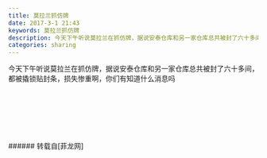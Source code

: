```yaml
---
title: 莫拉兰抓仿牌
date: 2017-3-1 21:43
keywords: 莫拉兰抓仿牌
description: 今天下午听说莫拉兰在抓仿牌，据说安泰仓库和另一家仓库总共被封了六十多间，都被撬锁贴封条，损失惨重啊，你们有知道什么消息吗
categories: sharing
---
```

<td class="t_f" id="postmessage_568680">

今天下午听说莫拉兰在抓仿牌，据说安泰仓库和另一家仓库总共被封了六十多间，都被撬锁贴封条，损失惨重啊，你们有知道什么消息吗<br/>
<br/>
<img alt="" border="0" class="zoom" data-cf-modified-4a3f81b86c3d6ccaa9cbec03-="" file="http://www.flw.ph/data/appbyme/upload/image/201703/01/3ytoWkVk3atH.jpg" id="aimg_Z69nR" lazyloadthumb="1" onclick="" onmouseover="" src="http://www.flw.ph/data/appbyme/upload/image/201703/01/3ytoWkVk3atH.jpg"/><br/>
<br/>
<img alt="" border="0" class="zoom" data-cf-modified-4a3f81b86c3d6ccaa9cbec03-="" file="http://www.flw.ph/data/appbyme/upload/image/201703/01/KRgRuMrDfpRp.jpg" id="aimg_UU7KK" lazyloadthumb="1" onclick="" onmouseover="" src="http://www.flw.ph/data/appbyme/upload/image/201703/01/KRgRuMrDfpRp.jpg"/><br/>
<br/>
<img alt="" border="0" class="zoom" data-cf-modified-4a3f81b86c3d6ccaa9cbec03-="" file="http://www.flw.ph/data/appbyme/upload/image/201703/01/HeKN2bFqqTLe.jpg" id="aimg_Scwbw" lazyloadthumb="1" onclick="" onmouseover="" src="http://www.flw.ph/data/appbyme/upload/image/201703/01/HeKN2bFqqTLe.jpg"/><br/>
<br/>
<img alt="" border="0" class="zoom" data-cf-modified-4a3f81b86c3d6ccaa9cbec03-="" file="http://www.flw.ph/data/appbyme/upload/image/201703/01/9zOwmiKo8Mw5.jpg" id="aimg_Wg84p" lazyloadthumb="1" onclick="" onmouseover="" src="http://www.flw.ph/data/appbyme/upload/image/201703/01/9zOwmiKo8Mw5.jpg"/><br/>
<br/>
<img alt="" border="0" class="zoom" data-cf-modified-4a3f81b86c3d6ccaa9cbec03-="" file="http://www.flw.ph/data/appbyme/upload/image/201703/01/3KG7C5Kr1AKm.jpg" id="aimg_S5w7B" lazyloadthumb="1" onclick="" onmouseover="" src="http://www.flw.ph/data/appbyme/upload/image/201703/01/3KG7C5Kr1AKm.jpg"/><br/>
<br/>
</td>
###### 转载自[菲龙网]